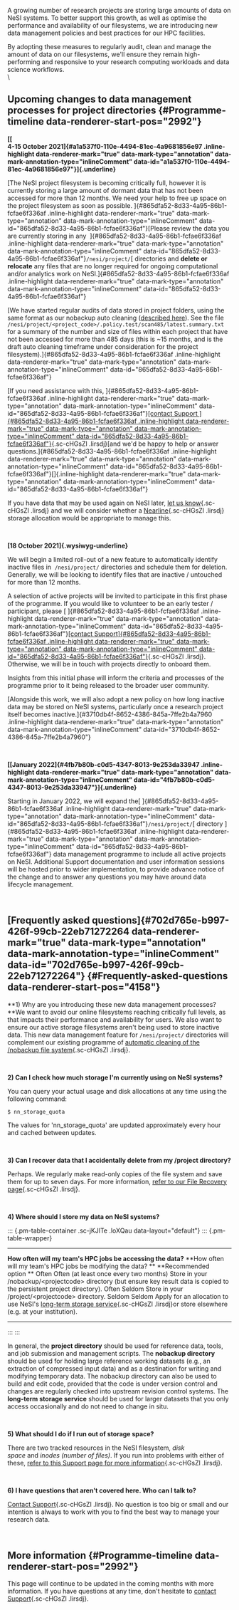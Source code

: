A growing number of research projects are storing large amounts of data
on NeSI systems. To better support this growth, as well as optimise the
performance and availability of our filesystems, we are introducing new
data management policies and best practices for our HPC facilities.

By adopting these measures to regularly audit, clean and manage the
amount of data on our filesystems, we'll ensure they remain
high-performing and responsive to your research computing workloads and
data science workflows.\
\

Upcoming changes to data management processes for project directories {#Programme-timeline data-renderer-start-pos="2992"}
---------------------------------------------------------------------

**[[\
4-15 October 2021]{#a1a537f0-110e-4494-81ec-4a9681856e97
.inline-highlight data-renderer-mark="true" data-mark-type="annotation"
data-mark-annotation-type="inlineComment"
data-id="a1a537f0-110e-4494-81ec-4a9681856e97"}]{.underline}**

[The NeSI project filesystem is becoming critically full, however it is
currently storing a large amount of dormant data that has not been
accessed for more than 12 months. We need your help to free up space on
the project filesystem as soon as possible.
]{#865dfa52-8d33-4a95-86b1-fcfae6f336af .inline-highlight
data-renderer-mark="true" data-mark-type="annotation"
data-mark-annotation-type="inlineComment"
data-id="865dfa52-8d33-4a95-86b1-fcfae6f336af"}[Please review the data
you are currently storing in any
 ]{#865dfa52-8d33-4a95-86b1-fcfae6f336af .inline-highlight
data-renderer-mark="true" data-mark-type="annotation"
data-mark-annotation-type="inlineComment"
data-id="865dfa52-8d33-4a95-86b1-fcfae6f336af"}`/nesi/project/`[
directories and **delete or relocate** any files that are no longer
required for ongoing computational and/or analytics work on
NeSI.]{#865dfa52-8d33-4a95-86b1-fcfae6f336af .inline-highlight
data-renderer-mark="true" data-mark-type="annotation"
data-mark-annotation-type="inlineComment"
data-id="865dfa52-8d33-4a95-86b1-fcfae6f336af"}

[We have started regular audits of data stored in project folders, using
the same format as our nobackup auto cleaning ([described
here](https://support.nesi.org.nz/hc/en-gb/articles/360001162856)). See
the file
`/nesi/project/<project_code>/.policy.test/scan485/latest.summary.txt`
for a summary of the number and size of files within each project that
have not been accessed for more than 485 days (this is \~15 months, and
is the draft auto cleaning timeframe under consideration for the project
filesystem).]{#865dfa52-8d33-4a95-86b1-fcfae6f336af .inline-highlight
data-renderer-mark="true" data-mark-type="annotation"
data-mark-annotation-type="inlineComment"
data-id="865dfa52-8d33-4a95-86b1-fcfae6f336af"}

[If you need assistance with this,
]{#865dfa52-8d33-4a95-86b1-fcfae6f336af .inline-highlight
data-renderer-mark="true" data-mark-type="annotation"
data-mark-annotation-type="inlineComment"
data-id="865dfa52-8d33-4a95-86b1-fcfae6f336af"}[[contact Support
]{#865dfa52-8d33-4a95-86b1-fcfae6f336af .inline-highlight
data-renderer-mark="true" data-mark-type="annotation"
data-mark-annotation-type="inlineComment"
data-id="865dfa52-8d33-4a95-86b1-fcfae6f336af"}](https://support.nesi.org.nz/hc/en-gb/requests/new "https://support.nesi.org.nz/hc/en-gb/requests/new"){.sc-cHGsZl
.lirsdj}[and we'd be happy to help or answer
questions.]{#865dfa52-8d33-4a95-86b1-fcfae6f336af .inline-highlight
data-renderer-mark="true" data-mark-type="annotation"
data-mark-annotation-type="inlineComment"
data-id="865dfa52-8d33-4a95-86b1-fcfae6f336af"}[]{.inline-highlight
data-renderer-mark="true" data-mark-type="annotation"
data-mark-annotation-type="inlineComment"
data-id="865dfa52-8d33-4a95-86b1-fcfae6f336af"}

If you have data that may be used again on NeSI later, [let us
know](https://support.nesi.org.nz/hc/en-gb/requests/new "https://support.nesi.org.nz/hc/en-gb/requests/new"){.sc-cHGsZl
.lirsdj} and we will consider whether a
[Nearline](https://support.nesi.org.nz/hc/en-gb/articles/360001169956-Long-Term-Storage-Service "https://support.nesi.org.nz/hc/en-gb/articles/360001169956-Long-Term-Storage-Service"){.sc-cHGsZl
.lirsdj} storage allocation would be appropriate to manage this.

 

**[18 October 2021]{.wysiwyg-underline}**

We will begin a limited roll-out of a new feature to automatically
identify inactive files in  `/nesi/project/` directories and schedule
them for deletion. Generally, we will be looking to identify files that
are inactive / untouched for more than 12 months. 

A selection of active projects will be invited to participate in this
first phase of the programme. If you would like to volunteer to be an
early tester / participant, please [
]{#865dfa52-8d33-4a95-86b1-fcfae6f336af .inline-highlight
data-renderer-mark="true" data-mark-type="annotation"
data-mark-annotation-type="inlineComment"
data-id="865dfa52-8d33-4a95-86b1-fcfae6f336af"}[[contact
Support]{#865dfa52-8d33-4a95-86b1-fcfae6f336af .inline-highlight
data-renderer-mark="true" data-mark-type="annotation"
data-mark-annotation-type="inlineComment"
data-id="865dfa52-8d33-4a95-86b1-fcfae6f336af"}](https://support.nesi.org.nz/hc/en-gb/requests/new "https://support.nesi.org.nz/hc/en-gb/requests/new"){.sc-cHGsZl
.lirsdj}. Otherwise, we will be in touch with projects directly to
onboard them.

Insights from this initial phase will inform the criteria and processes
of the programme prior to it being released to the broader user
community.

[Alongside this work, we will also adopt a new policy on how long
inactive data may be stored on NeSI systems, particularly once a
research project itself becomes
inactive.]{#3710db4f-8652-4386-845a-7ffe2b4a7960 .inline-highlight
data-renderer-mark="true" data-mark-type="annotation"
data-mark-annotation-type="inlineComment"
data-id="3710db4f-8652-4386-845a-7ffe2b4a7960"}

 

**[[January 2022]{#4fb7b80b-c0d5-4347-8013-9e253da33947
.inline-highlight data-renderer-mark="true" data-mark-type="annotation"
data-mark-annotation-type="inlineComment"
data-id="4fb7b80b-c0d5-4347-8013-9e253da33947"}]{.underline}**

Starting in January 2022, we will expand
the[ ]{#865dfa52-8d33-4a95-86b1-fcfae6f336af .inline-highlight
data-renderer-mark="true" data-mark-type="annotation"
data-mark-annotation-type="inlineComment"
data-id="865dfa52-8d33-4a95-86b1-fcfae6f336af"}`/nesi/project/`[
directory ]{#865dfa52-8d33-4a95-86b1-fcfae6f336af .inline-highlight
data-renderer-mark="true" data-mark-type="annotation"
data-mark-annotation-type="inlineComment"
data-id="865dfa52-8d33-4a95-86b1-fcfae6f336af"} data management
programme to include all active projects on NeSI. Additional Support
documentation and user information sessions will be hosted prior to
wider implementation, to provide advance notice of the change and to
answer any questions you may have around data lifecycle management. 

 

[Frequently asked questions]{#702d765e-b997-426f-99cb-22eb71272264 data-renderer-mark="true" data-mark-type="annotation" data-mark-annotation-type="inlineComment" data-id="702d765e-b997-426f-99cb-22eb71272264"} {#Frequently-asked-questions data-renderer-start-pos="4158"}
------------------------------------------------------------------------------------------------------------------------------------------------------------------------------------------------------------------

**1) Why are you introducing these new data management processes?\
**We want to avoid our online filesystems reaching critically full
levels, as that impacts their performance and availability for users. We
also want to ensure our active storage filesystems aren\'t being used to
store inactive data. This new data management feature
for `/nesi/project/` directories will complement our existing programme
of [automatic cleaning of the /nobackup file
system](https://support.nesi.org.nz/hc/en-gb/articles/360001162856 "https://support.nesi.org.nz/hc/en-gb/articles/360001162856"){.sc-cHGsZl
.lirsdj}.

 

**2) Can I check how much storage I'm currently using on NeSI systems?**

You can query your actual usage and disk allocations at any time using
the following command: 

`$ nn_storage_quota`

The values for \'nn\_storage\_quota\' are updated approximately every
hour and cached between updates.

 

**3) Can I recover data that I accidentally delete from my /project
directory?**

Perhaps. We regularly make read-only copies of the file system and save
them for up to seven days. For more information, [refer to our File
Recovery
page](https://support.nesi.org.nz/hc/en-gb/articles/360000207315-File-Recovery "https://support.nesi.org.nz/hc/en-gb/articles/360000207315-File-Recovery"){.sc-cHGsZl
.lirsdj}.

 

**4) Where should I store my data on NeSI systems?**

::: {.pm-table-container .sc-jKJlTe .loXQau data-layout="default"}
::: {.pm-table-wrapper}
  --------------------------------------------------------------- ---------------------------------------------------------------- ------------------------------------------------------------------------------------------------------------------------------------------------------------------------------------------------------------------------------------------------------------------------------------------------------------------
  **How often will my team\'s HPC jobs be accessing the data?**   **How often will my team\'s HPC jobs be modifying the data? **   **Recommended option **
  Often                                                           Often (at least once every two months)                           Store in your /nobackup/\<projectcode\> directory (but ensure key result data is copied to the persistent project directory).
  Often                                                           Seldom                                                           Store in your /project/\<projectcode\> directory.
  Seldom                                                          Seldom                                                           Apply for an allocation to use NeSI's [long-term storage service](https://support.nesi.org.nz/hc/en-gb/articles/360001169956-Long-Term-Storage-Service "https://support.nesi.org.nz/hc/en-gb/articles/360001169956-Long-Term-Storage-Service"){.sc-cHGsZl .lirsdj}or store elsewhere (e.g. at your institution).
  --------------------------------------------------------------- ---------------------------------------------------------------- ------------------------------------------------------------------------------------------------------------------------------------------------------------------------------------------------------------------------------------------------------------------------------------------------------------------
:::
:::

In general, the **project directory** should be used for reference data,
tools, and job submission and management scripts. The **nobackup
directory** should be used for holding large reference working datasets
(e.g., an extraction of compressed input data) and as a destination for
writing and modifying temporary data. The nobackup directory can also be
used to build and edit code, provided that the code is under version
control and changes are regularly checked into upstream revision control
systems. The **long-term storage service** should be used for larger
datasets that you only access occasionally and do not need to change in
situ. 

 

**5) What should I do if I run out of storage space?**

There are two tracked resources in the NeSI filesystem, *disk
space* and *inodes (number of files)*. If you run into problems with
either of these, [refer to this Support page for more
information](https://support.nesi.org.nz/hc/en-gb/articles/360001125996-I-ve-run-out-of-storage-space "https://support.nesi.org.nz/hc/en-gb/articles/360001125996-I-ve-run-out-of-storage-space"){.sc-cHGsZl
.lirsdj}.

 

**6) I have questions that aren't covered here. Who can I talk to?**

[Contact
Support](https://support.nesi.org.nz/hc/en-gb/requests/new "https://support.nesi.org.nz/hc/en-gb/requests/new"){.sc-cHGsZl
.lirsdj}. No question is too big or small and our intention is always to
work with you to find the best way to manage your research data.

 

More information {#Programme-timeline data-renderer-start-pos="2992"}
----------------

This page will continue to be updated in the coming months with more
information. If you have questions at any time, don't hesitate to
[contact
Support](https://support.nesi.org.nz/hc/en-gb/requests/new "https://support.nesi.org.nz/hc/en-gb/requests/new"){.sc-cHGsZl
.lirsdj}.
